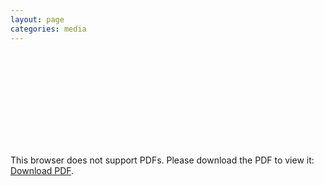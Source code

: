```yaml
---
layout: page
categories: media
---
```


<object data="https://MTueting.github.io/t_ting_cv__Copy.pdf" type="application/pdf" width="700px" height="700px">
    <embed src="https://MTueting.github.io/t_ting_cv__Copy.pdf">
        <p>This browser does not support PDFs. Please download the PDF to view it: <a href="https://MTueting.github.io/t_ting_cv__Copy.pdf">Download PDF</a>.</p>
    </embed>
</object>

